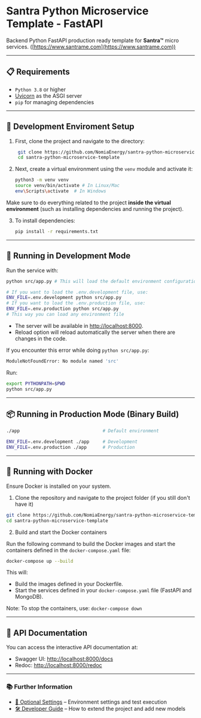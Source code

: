 # Santra Python Microservice Template - FastAPI
Backend Python FastAPI production ready template for **Santra™** micro services. ([https://www.santrame.com](https://www.santrame.com))

---

## 📋 Requirements

- `Python 3.8` or higher
- [Uvicorn](https://www.uvicorn.org/) as the ASGI server
- `pip` for managing dependencies

---

## 🚀 Development Enviroment Setup

1. First, clone the project and navigate to the directory:

   ```sh
    git clone https://github.com/NomiaEnergy/santra-python-microservice-template.git
    cd santra-python-microservice-template
    ```

2. Next, create a virtual environment using the `venv` module and activate it:

    ```sh
    python3 -m venv venv
    source venv/bin/activate # In Linux/Mac
    env\Scripts\activate  # In Windows
    ```

Make sure to do everything related to the project **inside the virtual environment** (such as installing dependencies and running the project).

3. To install dependencies:

    ```sh
    pip install -r requirements.txt
    ```

---

## 🧪 Running in Development Mode

Run the service with:

```sh
python src/app.py # This will load the default environment configuration

# If you want to load the .env.development file, use:
ENV_FILE=.env.development python src/app.py
# If you want to load the .env.production file, use:
ENV_FILE=.env.production python src/app.py
# This way you can load any environment file
```

- The server will be available in [http://localhost:8000](http://localhost:8000).
- Reload option will reload automatically the server when there are changes in the code.

If you encounter this error while doing `python src/app.py`:

```sh
ModuleNotFoundError: No module named 'src'
```

Run:

```sh
export PYTHONPATH=$PWD
python src/app.py
```

---

## 📦 Running in Production Mode (Binary Build)

```sh
./app                               # Default environment

ENV_FILE=.env.development ./app     # Development
ENV_FILE=.env.production ./app      # Production
```

---

## 🐳 Running with Docker

Ensure Docker is installed on your system.

1. Clone the repository and navigate to the project folder (if you still don't have it)

```sh
git clone https://github.com/NomiaEnergy/santra-python-microservice-template.git
cd santra-python-microservice-template
```

2. Build and start the Docker containers

Run the following command to build the Docker images and start the containers defined in the `docker-compose.yaml` file:

```sh
docker-compose up --build
```

This will:

- Build the images defined in your Dockerfile.
- Start the services defined in your `docker-compose.yaml` file (FastAPI and MongoDB).

Note: To stop the containers, use: `docker-compose down`

---

## 📄 API Documentation

You can access the interactive API documentation at:

- Swagger UI: [http://localhost:8000/docs](http://localhost:8000/docs)
- Redoc: [http://localhost:8000/redoc](http://localhost:8000/redoc)

---

### 📚 Further Information

- [📑 Optional Settings](./doc/optionalSettings.md) – Environment settings and test execution
- [🛠️ Developer Guide](./doc/developerGuide.md) – How to extend the project and add new models
